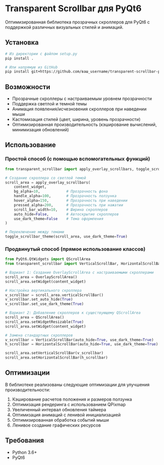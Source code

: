 # Transparent Scrollbar для PyQt6

Оптимизированная библиотека прозрачных скроллеров для PyQt6 с поддержкой различных визуальных стилей и анимаций.

## Установка

```bash
# Из директории с файлом setup.py
pip install .

# Или напрямую из GitHub
pip install git+https://github.com/ваш_username/transparent-scrollbar-pyqt.git
```

## Возможности

- Прозрачные скроллеры с настраиваемым уровнем прозрачности
- Поддержка светлой и темной темы
- Анимация появления/исчезновения скроллеров при наведении мыши
- Кастомизация стилей (цвет, ширина, уровень прозрачности)
- Оптимизированная производительность (кэширование вычислений, минимизация обновлений)

## Использование

### Простой способ (с помощью вспомогательных функций)

```python
from transparent_scrollbar import apply_overlay_scrollbars, toggle_scrollbar_theme

# Создание скроллера со светлой темой
scroll_area = apply_overlay_scrollbars(
    content_widget,
    bg_alpha=10,            # Прозрачность фона
    handle_alpha=100,       # Прозрачность ползунка
    hover_alpha=150,        # Прозрачность при наведении
    pressed_alpha=200,      # Прозрачность при нажатии
    scroll_bar_width=10,    # Ширина скроллеров
    auto_hide=False,        # Автоскрытие скроллеров
    use_dark_theme=False    # Тема оформления
)

# Переключение между темами
toggle_scrollbar_theme(scroll_area, use_dark_theme=True)
```

### Продвинутый способ (прямое использование классов)

```python
from PyQt6.QtWidgets import QScrollArea
from transparent_scrollbar import VerticalScrollBar, HorizontalScrollBar, OverlayScrollArea

# Вариант 1: Создание OverlayScrollArea с настраиваемыми скроллерами
scroll_area = OverlayScrollArea()
scroll_area.setWidget(content_widget)

# Настройка вертикального скроллера
v_scrollbar = scroll_area.verticalScrollBar()
v_scrollbar.set_auto_hide(True)
v_scrollbar.set_use_dark_theme(True)

# Вариант 2: Добавление скроллеров к существующему QScrollArea
scroll_area = QScrollArea()
scroll_area.setWidgetResizable(True)
scroll_area.setWidget(content_widget)

# Замена стандартных скроллеров
v_scrollbar = VerticalScrollBar(auto_hide=True, use_dark_theme=True)
h_scrollbar = HorizontalScrollBar(auto_hide=True, use_dark_theme=True)

scroll_area.setVerticalScrollBar(v_scrollbar)
scroll_area.setHorizontalScrollBar(h_scrollbar)
```

## Оптимизации

В библиотеке реализованы следующие оптимизации для улучшения производительности:

1. Кэширование расчетов положения и размеров ползунка
2. Оптимизация рендеринга с использованием QPixmap
3. Увеличенный интервал обновления таймера
4. Оптимизация анимаций с ленивой инициализацией
5. Оптимизированная обработка событий мыши
6. Ленивое создание графических ресурсов

## Требования

- Python 3.6+
- PyQt6 
